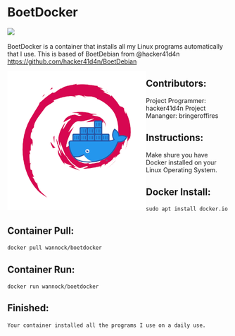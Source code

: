 # BoetDocker

<a href="url"><img src="https://img.shields.io/github/license/bringeroffires/BoetDocker"></a>


BoetDocker is a container that installs all my Linux programs automatically that I use.
This is based of BoetDebian from @hacker41d4n https://github.com/hacker41d4n/BoetDebian

<a href="url"><img src="https://github.com/bringeroffires/BoetDocker/blob/main/media/BoetDocker%20Logo.png" align="left" height="315" width="315" ></a>



## Contributors:

Project Programmer: hacker41d4n
Project Mananger: bringeroffires


## Instructions:

Make shure you have Docker installed 
on your Linux Operating System.

## Docker Install:

```
sudo apt install docker.io 
```

## Container Pull:

```
docker pull wannock/boetdocker
```
## Container Run:

```
docker run wannock/boetdocker
```

## Finished:

```
Your container installed all the programs I use on a daily use.